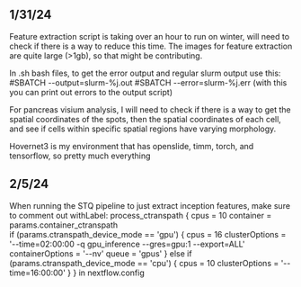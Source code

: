 1/31/24
---------------------
Feature extraction script is taking over an hour to run on winter, will need to check if there is a way to reduce this time. The images for feature extraction are quite large (>1gb), so that might be contributing.

In .sh bash files, to get the error output and regular slurm output use this:
#SBATCH --output=slurm-%j.out
#SBATCH --error=slurm-%j.err (with this you can print out errors to the output script)

For pancreas visium analysis, I will need to check if there is a way to get the spatial coordinates of the spots, then the spatial coordinates of each cell, and see if cells within specific spatial regions have varying morphology.

Hovernet3 is my environment that has openslide, timm, torch, and tensorflow, so pretty much everything

2/5/24
----------------------------
When running the STQ pipeline to just extract inception features, make sure to comment out 
withLabel: process_ctranspath {
        cpus = 10
        container = params.container_ctranspath        
        if (params.ctranspath_device_mode == 'gpu') {
            cpus = 16
            clusterOptions = '--time=02:00:00 -q gpu_inference --gres=gpu:1 --export=ALL'
            containerOptions = '--nv'
            queue = 'gpus'
        }
        else if (params.ctranspath_device_mode == 'cpu') {
            cpus = 10
            clusterOptions = '--time=16:00:00'
        }
    }
    in nextflow.config 
